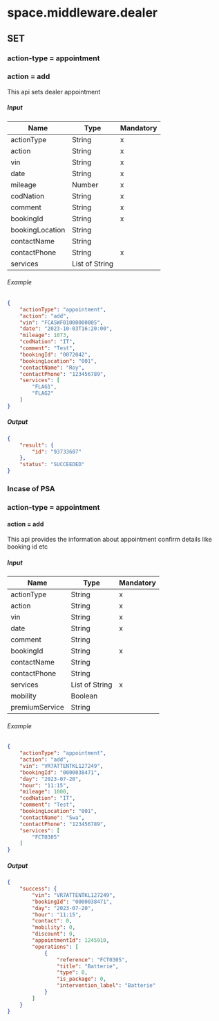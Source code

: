 ﻿# space.middleware.dealer

## SET

### action-type = appointment

### action = add

This api sets dealer appointment

##### Input

| Name            | Type           | Mandatory |
|-----------------|----------------|-----------|
| actionType      | String         | x         |
| action          | String         | x         |
| vin             | String         | x         |
| date            | String         | x         |
| mileage         | Number         | x         |
| codNation       | String         | x         |
| comment         | String         | x         |
| bookingId       | String         | x         |
| bookingLocation | String         |           |
| contactName     | String         |           |
| contactPhone    | String         | x         |
| services        | List of String |           |

###### Example

```json
{
    "actionType": "appointment",
    "action": "add",
    "vin": "FCASWF01000000005",
    "date": "2023-10-03T16:20:00",
    "mileage": 1073,
    "codNation": "IT",
    "comment": "Test",
    "bookingId": "0072042",
    "bookingLocation": "001",
    "contactName": "Roy",
    "contactPhone": "123456789",
    "services": [
        "FLAG1",
        "FLAG2"
    ]
}
```

##### Output

```json
{
    "result": {
        "id": "93733607"
    },
    "status": "SUCCEEDED"
}
```

### Incase of PSA

### action-type = appointment

#### action = add

This api provides the information about appointment confirm details like booking id etc

##### Input

| Name           | Type           | Mandatory |
|----------------|----------------|-----------|
| actionType     | String         | x         |
| action         | String         | x         |
| vin            | String         | x         |
| date           | String         | x         |
| comment        | String         |           |
| bookingId      | String         | x         |
| contactName    | String         |           |
| contactPhone   | String         |           |
| services       | List of String | x         |
| mobility       | Boolean        |           |
| premiumService | String         |           |

###### Example

```json
{
    "actionType": "appointment",
    "action": "add",
    "vin": "VR7ATTENTKL127249",
    "bookingId": "0000038471",
    "day": "2023-07-20",
    "hour": "11:15",
    "mileage": 1000,
    "codNation": "IT",
    "comment": "Test",
    "bookingLocation": "001",
    "contactName": "Swa",
    "contactPhone": "123456789",
    "services": [
        "FCT0305"
    ]
}
```

##### Output

```json
{
    "success": {
        "vin": "VR7ATTENTKL127249",
        "bookingId": "0000038471",
        "day": "2023-07-20",
        "hour": "11:15",
        "contact": 0,
        "mobility": 0,
        "discount": 0,
        "appointmentId": 1245910,
        "operations": [
            {
                "reference": "FCT0305",
                "title": "Batterie",
                "type": 0,
                "is_package": 0,
                "intervention_label": "Batterie"
            }
        ]
    }
}
```
